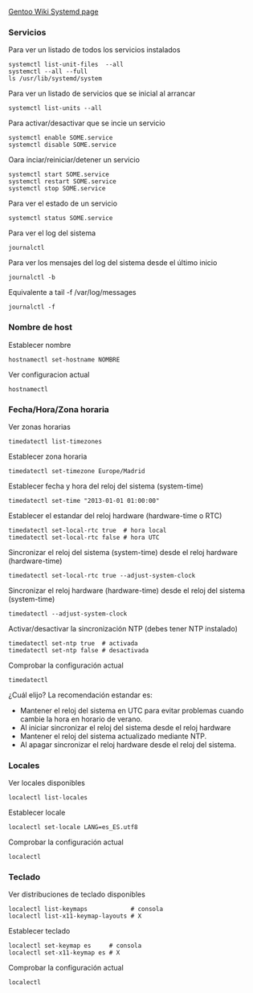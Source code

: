 
[Gentoo Wiki Systemd page](https://wiki.gentoo.org/wiki/Systemd)

### Servicios

Para ver un listado de todos los servicios instalados

	systemctl list-unit-files  --all
	systemctl --all --full
	ls /usr/lib/systemd/system

Para ver un listado de servicios que se inicial al arrancar

	systemctl list-units --all

Para activar/desactivar que se incie un servicio

	systemctl enable SOME.service
	systemctl disable SOME.service

Oara inciar/reiniciar/detener un servicio

	systemctl start SOME.service
	systemctl restart SOME.service
	systemctl stop SOME.service

Para ver el estado de un servicio

	systemctl status SOME.service

Para ver el log del sistema

	journalctl

Para ver los mensajes del log del sistema desde el último inicio

	journalctl -b

Equivalente a tail -f /var/log/messages

	journalctl -f

### Nombre de host

Establecer nombre

	hostnamectl set-hostname NOMBRE

Ver configuracion actual

	hostnamectl

### Fecha/Hora/Zona horaria

Ver zonas horarias

	timedatectl list-timezones

Establecer zona horaria

	timedatectl set-timezone Europe/Madrid

Establecer fecha y hora del reloj del sistema (system-time)

	timedatectl set-time "2013-01-01 01:00:00"

Establecer el estandar del reloj hardware (hardware-time o RTC)

	timedatectl set-local-rtc true  # hora local
	timedatectl set-local-rtc false # hora UTC

Sincronizar el reloj del sistema (system-time) desde el reloj hardware (hardware-time)

	timedatectl set-local-rtc true --adjust-system-clock

Sincronizar el reloj hardware (hardware-time) desde el reloj del sistema (system-time)

	timedatectl --adjust-system-clock

Activar/desactivar la sincronización NTP (debes tener NTP instalado)

	timedatectl set-ntp true  # activada
	timedatectl set-ntp false # desactivada

Comprobar la configuración actual

	timedatectl

¿Cuál elijo? La recomendación estandar es:

- Mantener el reloj del sistema en UTC para evitar problemas cuando cambie la hora en horario de verano.
- Al iniciar sincronizar el reloj del sistema desde el reloj hardware
- Mantener el reloj del sistema actualizado mediante NTP.
- Al apagar sincronizar el reloj hardware desde el reloj del sistema.

### Locales

Ver locales disponibles

	localectl list-locales

Establecer locale

	localectl set-locale LANG=es_ES.utf8

Comprobar la configuración actual

	localectl

### Teclado

Ver distribuciones de teclado disponibles

	localectl list-keymaps            # consola
	localectl list-x11-keymap-layouts # X

Establecer teclado

	localectl set-keymap es     # consola
	localectl set-x11-keymap es # X

Comprobar la configuración actual

	localectl
